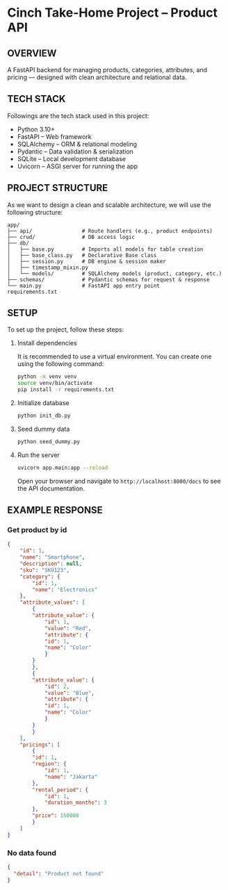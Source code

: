 # Cinch Take-Home Project – Product API
## OVERVIEW
A FastAPI backend for managing products, categories, attributes, and pricing — designed with clean architecture and relational data.

## TECH STACK
Followings are the tech stack used in this project:
- Python 3.10+
- FastAPI – Web framework
- SQLAlchemy – ORM & relational modeling
- Pydantic – Data validation & serialization
- SQLite – Local development database
- Uvicorn – ASGI server for running the app

## PROJECT STRUCTURE
As we want to design a clean and scalable architecture, we will use the following structure:

```
app/
├── api/                # Route handlers (e.g., product endpoints)
├── crud/               # DB access logic
├── db/
│   ├── base.py         # Imports all models for table creation
│   ├── base_class.py   # Declarative Base class
│   ├── session.py      # DB engine & session maker
│   ├── timestamp_mixin.py
│   └── models/         # SQLAlchemy models (product, category, etc.)
├── schemas/            # Pydantic schemas for request & response
└── main.py             # FastAPI app entry point
requirements.txt
```

## SETUP
To set up the project, follow these steps:
1. Install dependencies
    
    It is recommended to use a virtual environment. You can create one using the following command:
    ```bash
    python -m venv venv
    source venv/bin/activate 
    pip install -r requirements.txt
    ```

2. Initialize database
    
    ```bash
    python init_db.py
    ```

3. Seed dummy data

    ```bash
    python seed_dummy.py
    ```

4. Run the server

    ```bash
    uvicorn app.main:app --reload
    ```

    Open your browser and navigate to `http://localhost:8000/docs` to see the API documentation.

## EXAMPLE RESPONSE

### Get product by id

```json
{
    "id": 1,
    "name": "Smartphone",
    "description": null,
    "sku": "SKU123",
    "category": {
        "id": 1,
        "name": "Electronics"
    },
    "attribute_values": [
        {
        "attribute_value": {
            "id": 1,
            "value": "Red",
            "attribute": {
            "id": 1,
            "name": "Color"
            }
        }
        },
        {
        "attribute_value": {
            "id": 2,
            "value": "Blue",
            "attribute": {
            "id": 1,
            "name": "Color"
            }
        }
        }
    ],
    "pricings": [
        {
        "id": 1,
        "region": {
            "id": 1,
            "name": "Jakarta"
        },
        "rental_period": {
            "id": 1,
            "duration_months": 3
        },
        "price": 150000
        }
    ]
}
```

### No data found
```json
{
  "detail": "Product not found"
}
```